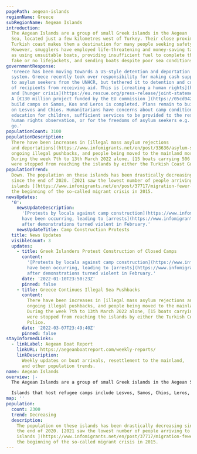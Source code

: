 ```yaml
---
pagePath: aegean-islands
regionName: Greece
subRegionName: Aegean Islands
introduction:
  The Aegean Islands are a group of small Greek islands in the Aegean
  Sea, located just a few kilometres west of Turkey. Their close proximity to the
  Turkish coast makes them a destination for many people seeking safety in Europe.
  However, smugglers have employed life-threatening and money-saving tactics, such
  as using unsuitable boats, providing insufficient fuel to complete the crossing,
  fake or no lifejackets, and sending boats despite poor sea conditions.
governmentResponse:
  'Greece has been moving towards a US-style detention and deportation
  system. Greece recently took over responsibility for making cash support payments
  to asylum seekers from the UNHCR, but tethered it to detention and cut large numbers
  of recipients from receiving aid. This is [creating a human rights](https://oxfamilibrary.openrepository.com/bitstream/handle/10546/621307/bp-detention-as-default-greece-asylum-161121-en.pdf;jsessionid=E395A5C0804B9A94EBA2F1D7907AC19F?sequence=1)
  and [hunger crisis](https://eu.rescue.org/press-release/joint-statement-are-you-eligible-eat).
  A [€130 million project funded by the EU commission ](https://05cd942b-77f4-4d21-b3ea-797e75ad39b3.filesusr.com/ugd/0d6197_ec32a14581f044499e32a3f8dca9775f.pdf)to
  build camps on Samos, Kos and Leros is completed. Plans remain to build closed facilities
  on Lesvos and Chios. Humanitarians have concerns about camp conditions: access to
  education for children, sufficient services to be provided to the residents, for
  human rights observation, or for the freedoms of asylum seekers e.g. to come and
  go.'
populationCount: 3100
populationDescription:
  There have been increases in [illegal mass asylum rejections
  and deportations](https://www.infomigrants.net/en/post/33636/asylum-seekers-facing-rejection-in-greece-we-cannot-clap-with-one-hand),
  ongoing illegal pushbacks, and people being moved to the mainland more rapidly.
  During the week 7th to 13th March 2022 alone, [15 boats carrying 506 people](https://aegeanboatreport.com/weekly-reports/)
  were stopped from reaching the islands by either the Turkish Coast Guard or Police.
populationTrend:
  Down. The population on these islands has been drastically decreasing
  since the end of 2020. [2021 saw the lowest number of people arriving to the Aegean
  islands ](https://www.infomigrants.net/en/post/37717/migration-fewer-people-arrived-on-greek-islands-in-2021)since
  the beginning of the so-called migrant crisis in 2015.
newsUpdates:
  '0':
    newsUpdateDescription:
      '[Protests by locals against camp construction](https://www.infomigrants.net/en/post/37728/greek-islanders-block-ship-full-of-construction-materials-for-migrant-camps)
      have been occurring, leading to [arrests](https://www.infomigrants.net/en/post/38429/protesters-detained-after-violence-breaks-out-at-building-site-of-new-greek-migrant-camp)
      after demonstrations turned violent in February.'
    newsUpdateTitle: Camp Construction Protests
  title: News Updates
  visibleCount: 3
  updates:
    - title: Greek Islanders Protest Construction of Closed Camps
      content:
        '[Protests by locals against camp construction](https://www.infomigrants.net/en/post/37728/greek-islanders-block-ship-full-of-construction-materials-for-migrant-camps)
        have been occurring, leading to [arrests](https://www.infomigrants.net/en/post/38429/protesters-detained-after-violence-breaks-out-at-building-site-of-new-greek-migrant-camp)
        after demonstrations turned violent in February.'
      date: '2022-01-10T23:50:23Z'
      pinned: false
    - title: Greece Continues Illegal Sea Pushbacks
      content:
        There have been increases in [illegal mass asylum rejections and deportations](https://www.infomigrants.net/en/post/33636/asylum-seekers-facing-rejection-in-greece-we-cannot-clap-with-one-hand),
        ongoing illegal pushbacks, and people being moved to the mainland more rapidly.
        During the week 7th to 13th March 2022 alone, [15 boats carrying 506 people](https://aegeanboatreport.com/weekly-reports/)
        were stopped from reaching the islands by either the Turkish Coast Guard or
        Police.
      date: '2022-03-07T23:49:40Z'
      pinned: false
stayInformedLinks:
  - linkLabel: Aegean Boat Report
    linkURL: https://aegeanboatreport.com/weekly-reports/
    linkDescription:
      Weekly updates on boat arrivals, resettlement to the mainland,
      and other population trends.
name: Aegean Islands
overview: |-
  The Aegean Islands are a group of small Greek islands in the Aegean Sea, located just a few kilometres west of Turkey. Their close proximity to the Turkish coast makes them a destination for many people seeking safety in Europe. However, smugglers have employed life-threatening and money-saving tactics, such as using unsuitable boats, providing insufficient fuel to complete the crossing, fake or no lifejackets, and sending boats despite poor sea conditions.

  Islands that host refugee camps include Lesvos, Samos, Chios, Leros, Kos, and Crete.
map: ''
population:
  count: 2300
  trend: Decreasing
  description:
    The population on these islands has been drastically decreasing since
    the end of 2020. [2021 saw the lowest number of people arriving to the Aegean
    islands ](https://www.infomigrants.net/en/post/37717/migration-fewer-people-arrived-on-greek-islands-in-2021)since
    the beginning of the so-called migrant crisis in 2015.
---
```

